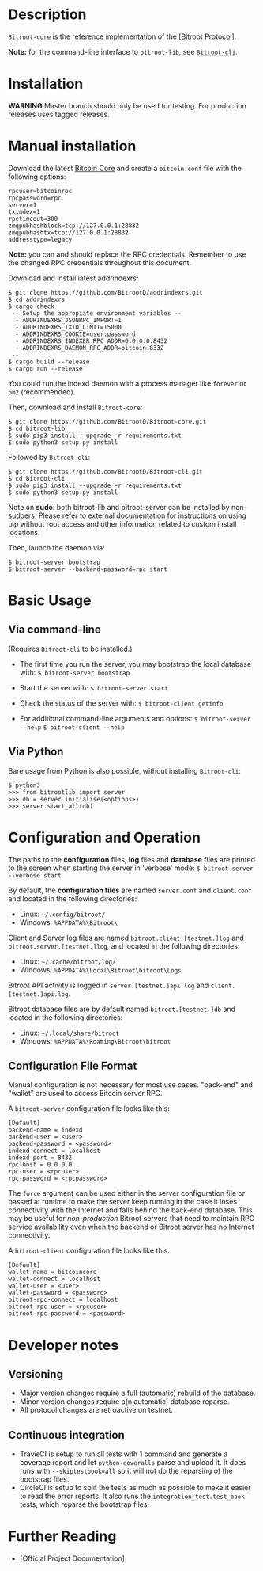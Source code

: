 # Description
`Bitroot-core` is the reference implementation of the [Bitroot Protocol].

**Note:** for the command-line interface to `bitroot-lib`, see [`Bitroot-cli`](https://github.com/BitrootD/Bitroot-cli.git).


# Installation

**WARNING** Master branch should only be used for testing. For production releases uses tagged releases.


# Manual installation

Download the latest [Bitcoin Core](https://github.com/bitcoin/bitcoin/releases) and create
a `bitcoin.conf` file with the following options:

```
rpcuser=bitcoinrpc
rpcpassword=rpc
server=1
txindex=1
rpctimeout=300
zmqpubhashblock=tcp://127.0.0.1:28832
zmqpubhashtx=tcp://127.0.0.1:28832
addresstype=legacy
```
**Note:** you can and should replace the RPC credentials. Remember to use the changed RPC credentials throughout this document.

Download and install latest addrindexrs:
```
$ git clone https://github.com/BitrootD/addrindexrs.git
$ cd addrindexrs
$ cargo check
 -- Setup the appropiate environment variables --
  - ADDRINDEXRS_JSONRPC_IMPORT=1
  - ADDRINDEXRS_TXID_LIMIT=15000
  - ADDRINDEXRS_COOKIE=user:password
  - ADDRINDEXRS_INDEXER_RPC_ADDR=0.0.0.0:8432
  - ADDRINDEXRS_DAEMON_RPC_ADDR=bitcoin:8332
 --
$ cargo build --release
$ cargo run --release
```

You could run the indexd daemon with a process manager like `forever` or `pm2` (recommended).

Then, download and install `Bitroot-core`:

```
$ git clone https://github.com/BitrootD/Bitroot-core.git
$ cd bitroot-lib
$ sudo pip3 install --upgrade -r requirements.txt
$ sudo python3 setup.py install
```

Followed by `Bitroot-cli`:

```
$ git clone https://github.com/BitrootD/Bitroot-cli.git
$ cd Bitroot-cli
$ sudo pip3 install --upgrade -r requirements.txt
$ sudo python3 setup.py install
```

Note on **sudo**: both bitroot-lib and bitroot-server can be installed by non-sudoers. Please refer to external documentation for instructions on using pip without root access and other information related to custom install locations.


Then, launch the daemon via:

```
$ bitroot-server bootstrap
$ bitroot-server --backend-password=rpc start
```

# Basic Usage

## Via command-line

(Requires `Bitroot-cli` to be installed.)

* The first time you run the server, you may bootstrap the local database with:
	`$ bitroot-server bootstrap`

* Start the server with:
	`$ bitroot-server start`

* Check the status of the server with:
	`$ bitroot-client getinfo`

* For additional command-line arguments and options:
	`$ bitroot-server --help`
	`$ bitroot-client --help`

## Via Python

Bare usage from Python is also possible, without installing `Bitroot-cli`:

```
$ python3
>>> from bitrootlib import server
>>> db = server.initialise(<options>)
>>> server.start_all(db)
```

# Configuration and Operation

The paths to the **configuration** files, **log** files and **database** files are printed to the screen when starting the server in ‘verbose’ mode:
	`$ bitroot-server --verbose start`

By default, the **configuration files** are named `server.conf` and `client.conf` and located in the following directories:

* Linux: `~/.config/bitroot/`
* Windows: `%APPDATA%\Bitroot\`

Client and Server log files are named `bitroot.client.[testnet.]log` and `bitroot.server.[testnet.]log`, and located in the following directories:

* Linux: `~/.cache/bitroot/log/`
* Windows: `%APPDATA%\Local\Bitroot\bitroot\Logs`

Bitroot API activity is logged in `server.[testnet.]api.log` and `client.[testnet.]api.log`.

Bitroot database files are by default named `bitroot.[testnet.]db` and located in the following directories:

* Linux: `~/.local/share/bitroot`
* Windows: `%APPDATA%\Roaming\Bitroot\bitroot`

## Configuration File Format

Manual configuration is not necessary for most use cases. "back-end" and "wallet" are used to access Bitcoin server RPC.

A `bitroot-server` configuration file looks like this:

	[Default]
	backend-name = indexd
	backend-user = <user>
	backend-password = <password>
	indexd-connect = localhost
	indexd-port = 8432
	rpc-host = 0.0.0.0
	rpc-user = <rpcuser>
	rpc-password = <rpcpassword>

The ``force`` argument can be used either in the server configuration file or passed at runtime to make the server keep running in the case it loses connectivity with the Internet and falls behind the back-end database. This may be useful for *non-production* Bitroot servers that need to maintain RPC service availability even when the backend or Bitroot server has no Internet connectivity.

A `bitroot-client` configuration file looks like this:

	[Default]
	wallet-name = bitcoincore
	wallet-connect = localhost
	wallet-user = <user>
	wallet-password = <password>
	bitroot-rpc-connect = localhost
	bitroot-rpc-user = <rpcuser>
	bitroot-rpc-password = <password>


# Developer notes

## Versioning

* Major version changes require a full (automatic) rebuild of the database.
* Minor version changes require a(n automatic) database reparse.
* All protocol changes are retroactive on testnet.

## Continuous integration
 - TravisCI is setup to run all tests with 1 command and generate a coverage report and let `python-coveralls` parse and upload it.
   It does runs with `--skiptestbook=all` so it will not do the reparsing of the bootstrap files.
 - CircleCI is setup to split the tests as much as possible to make it easier to read the error reports.
   It also runs the `integration_test.test_book` tests, which reparse the bootstrap files.


# Further Reading

* [Official Project Documentation]
